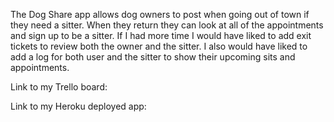 The Dog Share app allows dog owners to post when going out of town if they need a sitter. When they return they can look at all of the appointments and sign up to be a sitter. 
If I had more time I would have liked to add exit tickets to review both the owner and the sitter. I also would have liked to add a log for both user and the sitter to show their upcoming sits and appointments. 

Link to my Trello board:

Link to my Heroku deployed app:
